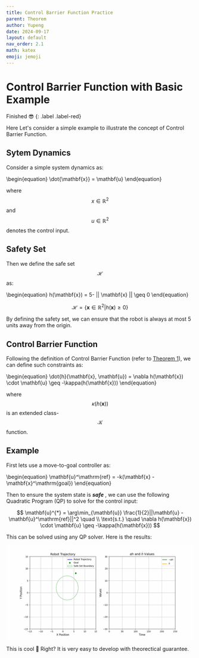 ```yaml
---
title: Control Barrier Function Practice
parent: Theorem
author: Yupeng
date: 2024-09-17
layout: default
nav_order: 2.1
math: katex
emoji: jemoji
---
```


# Control Barrier Function with Basic Example

Finished :sunglasses:
{: .label .label-red}

Here Let's consider a simple example to illustrate the concept of Control Barrier Function.

## Sytem Dynamics

Consider a simple system dynamics as:

\begin{equation}
\dot{\mathbf{x}} = \mathbf{u}
\end{equation}

where $$x\in\mathbb{R}^2$$ and $$u\in\mathbb{R}^2$$ denotes the control input.

## Safety Set

Then we define the safe set $$\mathcal{H}$$ as: 

\begin{equation}
h(\mathbf{x}) = 5- || \mathbf{x} || \geq 0
\end{equation}

$$
\mathcal{H} = \{ \mathbf{x}\in\mathbb{R}^2 | h(\mathbf{x}) \geq 0 \} \tag{3}
$$

By defining the safety set, we can ensure that the robot is always at most 5 units away from the origin.


## Control Barrier Function

Following the definition of Control Barrier Function (refer to [Theorem 1](Control_Barrier_Function.html#theorem-1)), we can define such constraints as:

\begin{equation}
\dot{h}(\mathbf{x}, \mathbf{u}) = \nabla h(\mathbf{x}) \cdot \mathbf{u} \geq -\kappa(h(\mathbf{x}))
\end{equation}

where $$\kappa(h(\mathbf{x}))$$ is an extended class-$$\mathcal{K}$$ function.

## Example

First lets use a move-to-goal controller as:

\begin{equation}
\mathbf{u}^\mathrm{ref} = -k(\mathbf{x} - \mathbf{x}^\mathrm{goal})
\end{equation}

Then to ensure the system state is _**safe**_ , we can use the following Quadratic Program (QP) to solve for the control input:

$$
\mathbf{u}^{*} = \arg\min_{\mathbf{u}} \frac{1}{2}||\mathbf{u} - \mathbf{u}^\mathrm{ref}||^2 \quad \\
\text{s.t.} \quad \nabla h(\mathbf{x}) \cdot \mathbf{u} \geq -\kappa(h(\mathbf{x}))
$$

This can be solved using any QP solver. Here is the results:

<div align="center">
<img src="../../../assets/image/cbf_robot_2d.gif" alt="CBF Example." width="700">
</div>

This is cool :hugs: Right? It is very easy to develop with theorectical guarantee.